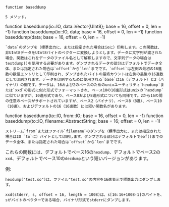 ```
function baseddump

5 メソッド。
```

function baseddump(io::IO, data::Vector{UInt8}; base = 16, offset = 0, len = -1) function baseddump(io::IO, data; base = 16, offset = 0, len = -1) function baseddump(data; base = 16, offset = 0, len = -1)

```
`data`のダンプを（標準出力に、または指定された場合はioに）印刷します。この関数は、非UInt8データをUInt8バイトのベクターに変換しようとします。データに文字列が渡された場合、関数はこれをデータのファイル名として解釈しますので、文字列データの場合はtextdump()を使用する必要があります。ダンプされるデータの部分はデフォルトでデータ全体、または指定された場合は`offset`から`len`までです。`offset`は左側の最初の16進数の数値エントリとして印刷され、ダンプされたバイトの最終カウントは左側の最後の16進数として印刷されます。データを印刷するために使用される`base`は16（デフォルト）と2（バイナリ）の間です。データは、16および2のベースのためのunixユーティリティ`hexdump`または`xxd`の形式に似た形式でフォーマットされ、ベース10の10進形式はunixの`hexdump`に似ていますが、10進形式であり、ベース8および8進形式についても同様です。2から16の間の任意のベースがサポートされていますが、ベース2（バイナリ）、ベース8（8進）、ベース10（10進）、およびデフォルトの16（16進数）には短い関数名があります。
```

function baseddump(to::IO, from::IO; base = 16, offset = 0, len = -1) function baseddump(to::IO, filename::AbstractString; base = 16; offset = 0, len = -1)

```
ストリーム`from`またはファイル`filename`のダンプを（標準出力に、または指定された場合はIO `to`に）バイトとして印刷します。ダンプされる部分はデフォルトでeof()までのデータ全体、または指定された場合は`offset`から`len`までです。
```

これらの関数には、デフォルトでベース16の`hexdump`、デフォルトでベース2の`xxd`、デフォルトでベース10の`decdump`という短いバージョンがあります。

例:

```
hexdump("test.so")は、ファイル"test.so"の内容を16進表示で標準出力にダンプします。

xxd(stderr, s, offset = 16, length = 1008)は、s[16:16+1008-1]のバイトを、sがバイトのベクターである場合、バイナリ形式でstderrにダンプします。
```
